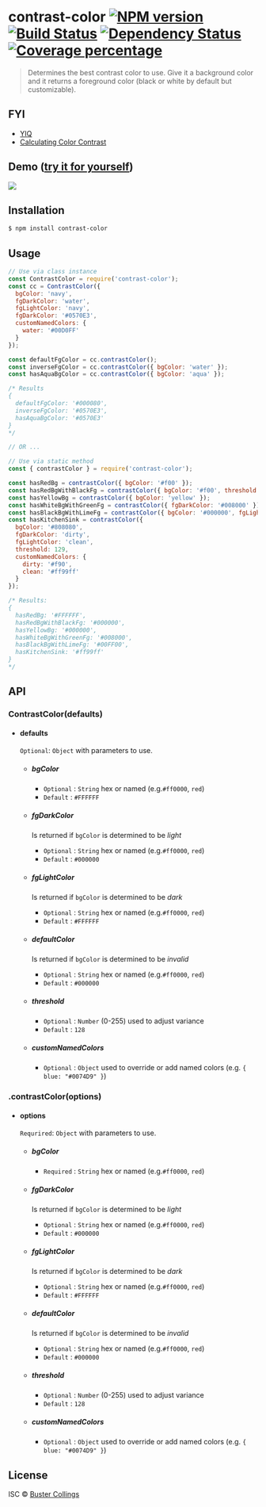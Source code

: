 # contrast-color [![NPM version][npm-image]][npm-url] [![Build Status][travis-image]][travis-url] [![Dependency Status][daviddm-image]][daviddm-url] [![Coverage percentage][coveralls-image]][coveralls-url]
> Determines the best contrast color to use. Give it a background color and it returns a foreground color (black or white by default but customizable).

## FYI

- [YIQ](https://en.wikipedia.org/wiki/YIQ#:~:text=YIQ%20is%20the%20color%20space,used%20in%20quadrature%20amplitude%20modulation.)
- [Calculating Color Contrast](https://24ways.org/2010/calculating-color-contrast/)

## Demo ([try it for yourself](https://codepen.io/buster/pen/PoGXdze))
![](contrastColor.gif)

## Installation

```sh
$ npm install contrast-color
```

## Usage

```js
// Use via class instance
const ContrastColor = require('contrast-color');
const cc = ContrastColor({ 
  bgColor: 'navy',
  fgDarkColor: 'water',
  fgLightColor: 'navy',
  fgDarkColor: '#0570E3',
  customNamedColors: {
    water: '#00D0FF'
  }
});

const defaultFgColor = cc.contrastColor();
const inverseFgColor = cc.contrastColor({ bgColor: 'water' });
const hasAquaBgColor = cc.contrastColor({ bgColor: 'aqua' });

/* Results
{
  defaultFgColor: '#000080',
  inverseFgColor: '#0570E3',
  hasAquaBgColor: '#0570E3'
}
*/

// OR ...

// Use via static method
const { contrastColor } = require('contrast-color');

const hasRedBg = contrastColor({ bgColor: '#f00' });
const hasRedBgWithBlackFg = contrastColor({ bgColor: '#f00', threshold: 76 });
const hasYellowBg = contrastColor({ bgColor: 'yellow' });
const hasWhiteBgWithGreenFg = contrastColor({ fgDarkColor: '#008000' });
const hasBlackBgWithLimeFg = contrastColor({ bgColor: '#000000', fgLightColor: 'lime' });
const hasKitchenSink = contrastColor({ 
  bgColor: '#808080', 
  fgDarkColor: 'dirty', 
  fgLightColor: 'clean', 
  threshold: 129, 
  customNamedColors: { 
    dirty: '#f90', 
    clean: '#ff99ff' 
  } 
});

/* Results:
{
  hasRedBg: '#FFFFFF',
  hasRedBgWithBlackFg: '#000000',
  hasYellowBg: '#000000',
  hasWhiteBgWithGreenFg: '#008000',
  hasBlackBgWithLimeFg: '#00FF00',
  hasKitchenSink: '#ff99ff'
}
*/
```

## API

### ContrastColor(defaults)

- #### defaults 

  `Optional`: `Object` with parameters to use.

  - ##### bgColor

    - `Optional` : `String` hex or named (e.g.`#ff0000`, `red`)
    - `Default`  : `#FFFFFF`

  - ##### fgDarkColor

    Is returned if `bgColor` is determined to be _light_

    - `Optional` : `String` hex or named (e.g.`#ff0000`, `red`)
    - `Default`  : `#000000`

  - ##### fgLightColor

    Is returned if `bgColor` is determined to be _dark_

    - `Optional` : `String` hex or named (e.g.`#ff0000`, `red`)
    - `Default`  : `#FFFFFF`

  - ##### defaultColor

    Is returned if `bgColor` is determined to be _invalid_

    - `Optional` : `String` hex or named (e.g.`#ff0000`, `red`)
    - `Default`  : `#000000`

  - ##### threshold

    - `Optional` : `Number` (0-255) used to adjust variance
    - `Default`  : `128`

  - ##### customNamedColors

    - `Optional` : `Object` used to override or add named colors (e.g. `{ blue: "#0074D9" }`)


### .contrastColor(options)

- #### options 

  `Requrired`: `Object` with parameters to use.

  - ##### bgColor

    - `Required` : `String` hex or named (e.g.`#ff0000`, `red`)

  - ##### fgDarkColor

    Is returned if `bgColor` is determined to be _light_

    - `Optional` : `String` hex or named (e.g.`#ff0000`, `red`)
    - `Default`  : `#000000`

  - ##### fgLightColor

    Is returned if `bgColor` is determined to be _dark_

    - `Optional` : `String` hex or named (e.g.`#ff0000`, `red`)
    - `Default`  : `#FFFFFF`

  - ##### defaultColor

    Is returned if `bgColor` is determined to be _invalid_

    - `Optional` : `String` hex or named (e.g.`#ff0000`, `red`)
    - `Default`  : `#000000`

  - ##### threshold

    - `Optional` : `Number` (0-255) used to adjust variance
    - `Default`  : `128`

  - ##### customNamedColors

    - `Optional` : `Object` used to override or add named colors (e.g. `{ blue: "#0074D9" }`)


## License

ISC © [Buster Collings]()


[npm-image]: https://badge.fury.io/js/contrast-color.svg
[npm-url]: https://npmjs.org/package/contrast-color
[travis-image]: https://travis-ci.com/busterc/contrast-color.svg?branch=master
[travis-url]: https://travis-ci.com/busterc/contrast-color
[daviddm-image]: https://david-dm.org/busterc/contrast-color.svg?theme=shields.io
[daviddm-url]: https://david-dm.org/busterc/contrast-color
[coveralls-image]: https://coveralls.io/repos/busterc/contrast-color/badge.svg
[coveralls-url]: https://coveralls.io/r/busterc/contrast-color
